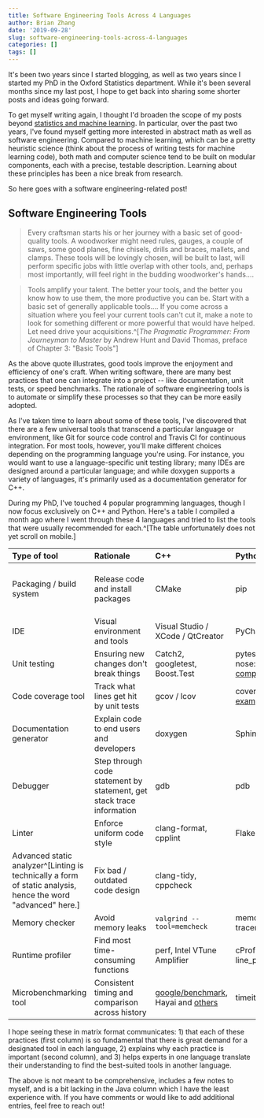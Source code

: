 ```yaml
---
title: Software Engineering Tools Across 4 Languages
author: Brian Zhang
date: '2019-09-28'
slug: software-engineering-tools-across-4-languages
categories: []
tags: []
---
```


It's been two years since I started blogging, as well as two years since I started my PhD in the Oxford Statistics department. While it's been several months since my last post, I hope to get back into sharing some shorter posts and ideas going forward.

To get myself writing again, I thought I'd broaden the scope of my posts beyond [statistics and machine learning](2017/11/blogging-aims/). In particular, over the past two years, I've found myself getting more interested in abstract math as well as software engineering. Compared to machine learning, which can be a pretty heuristic science (think about the process of writing tests for machine learning code), both math and computer science tend to be built on modular components, each with a precise, testable description. Learning about these principles has been a nice break from research.

So here goes with a software engineering-related post!

## Software Engineering Tools

> Every craftsman starts his or her journey with a basic set of good-quality tools. A woodworker might need rules, gauges, a couple of saws, some good planes, fine chisels, drills and braces, mallets, and clamps. These tools will be lovingly chosen, will be built to last, will perform specific jobs with little overlap with other tools, and, perhaps most importantly, will feel right in the budding woodworker's hands....

> Tools amplify your talent. The better your tools, and the better you know how to use them, the more productive you can be. Start with a basic set of generally applicable tools.... If you come across a situation where you feel your current tools can't cut it, make a note to look for something different or more powerful that would have helped. Let need drive your acquisitions.^[*The Pragmatic Programmer: From Journeyman to Master* by Andrew Hunt and David Thomas, preface of Chapter 3: "Basic Tools"]

As the above quote illustrates, good tools improve the enjoyment and efficiency of one's craft. When writing software, there are many best practices that one can integrate into a project -- like documentation, unit tests, or speed benchmarks. The rationale of software engineering tools is to automate or simplify these processes so that they can be more easily adopted.

As I've taken time to learn about some of these tools, I've discovered that there are a few universal tools that transcend a particular language or environment, like Git for source code control and Travis CI for continuous integration. For most tools, however, you'll make different choices depending on the programming language you're using. For instance, you would want to use a language-specific unit testing library; many IDEs are designed around a particular language; and while doxygen supports a variety of languages, it's primarily used as a documentation generator for C++.

During my PhD, I've touched 4 popular programming languages, though I now focus exclusively on C++ and Python. Here's a table I compiled a month ago where I went through these 4 languages and tried to list the tools that were usually recommended for each.^[The table unfortunately does not yet scroll on mobile.]

| Type of tool | Rationale | C++ | Python | R | Java |
| :--- | :--- | :--- | :--- | :--- | :--- |
| Packaging / build system | Release code and install packages | CMake | pip | CRAN / [R Packages](http://r-pkgs.had.co.nz/) | JAR files, [Ant / Maven / Gradle](https://www.baeldung.com/ant-maven-gradle) |
| IDE | Visual environment and tools | Visual Studio / XCode / QtCreator | PyCharm | RStudio | IntelliJ |
| Unit testing | Ensuring new changes don't break things | Catch2, googletest, Boost.Test | pytest, unittest, nose: [comparison](https://pythontesting.net/transcripts/2-pytest-vs-unittest-vs-nose/) | RStudio | JUnit, TestNG, Spock |
| Code coverage tool | Track what lines get hit by unit tests | gcov / lcov | coverage.py, [examples](https://github.com/codecov/example-python) | covr | [IntelliJ](https://www.jetbrains.com/help/idea/viewing-code-coverage-results.html) |
| Documentation generator | Explain code to end users and developers | doxygen | Sphinx | roxygen2 | javadoc |
| Debugger | Step through code statement by statement, get stack trace information | gdb | pdb | [RStudio debugger](https://support.rstudio.com/hc/en-us/articles/205612627-Debugging-with-RStudio), [Hadley's recs](https://adv-r.hadley.nz/debugging.html) | IntelliJ (use [this](https://medium.com/@rosolko/сurbing-slow-intellij-idea-debugging-1e2b9d5d7eff)) |
| Linter | Enforce uniform code style | clang-format, cpplint | Flake8, Pylint | lintr, styler |  |
| Advanced static analyzer^[Linting is technically a form of static analysis, hence the word "advanced" here.] | Fix bad / outdated code design | clang-tidy, cppcheck |  |  |  |
| Memory checker | Avoid memory leaks | `valgrind --tool=memcheck` | memory_profiler, tracemalloc | [pryr::mem_used, lineprof](http://adv-r.had.co.nz/memory.html) |  |
| Runtime profiler | Find most time-consuming functions | perf, Intel VTune Amplifier | cProfile, line_profiler | [profvis](https://adv-r.hadley.nz/perf-measure.html), [lineprof](http://adv-r.had.co.nz/Profiling.html) |  |
| Microbenchmarking tool | Consistent timing and comparison across history | [google/benchmark](https://github.com/google/benchmark), Hayai and [others](https://www.bfilipek.com/2016/01/micro-benchmarking-libraries-for-c.html) | timeit | [bench](https://adv-r.hadley.nz/perf-measure.html), [microbenchmark](http://adv-r.had.co.nz/Performance.html) |  |

I hope seeing these in matrix format communicates: 1) that each of these practices (first column) is so fundamental that there is great demand for a designated tool in each language, 2) explains why each practice is important (second column), and 3) helps experts in one language translate their understanding to find the best-suited tools in another language.

The above is not meant to be comprehensive, includes a few notes to myself, and is a bit lacking in the Java column which I have the least experience with. If you have comments or would like to add additional entries, feel free to reach out!
